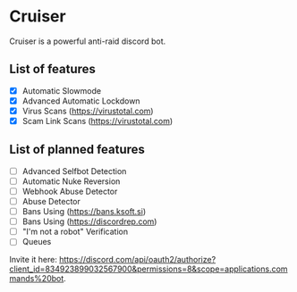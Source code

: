 # Cruiser
Cruiser is a powerful anti-raid discord bot.

## List of features

- [x] Automatic Slowmode
- [x] Advanced Automatic Lockdown
- [x] Virus Scans (https://virustotal.com)
- [x] Scam Link Scans (https://virustotal.com)

## List of planned features

- [ ] Advanced Selfbot Detection
- [ ] Automatic Nuke Reversion
- [ ] Webhook Abuse Detector
- [ ] Abuse Detector
- [ ] Bans Using (https://bans.ksoft.si)
- [ ] Bans Using (https://discordrep.com)
- [ ] "I'm not a robot" Verification
- [ ] Queues

Invite it here: https://discord.com/api/oauth2/authorize?client_id=834923899032567900&permissions=8&scope=applications.commands%20bot. 
